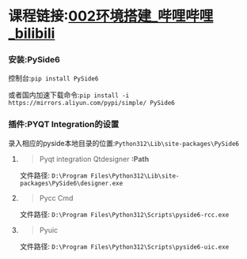 # 课程链接:[002环境搭建\_哔哩哔哩\_bilibili](https://www.bilibili.com/video/BV1c84y1N7iL/?p=2&vd_source=cc0c4e841ffdf37a1a647cbdf65c233f)

### 安装:PySide6

控制台:`pip install PySide6`

或者国内加速下载命令:`pip install -i https://mirrors.aliyun.com/pypi/simple/ PySide6`

### 插件:PYQT Integration的设置

录入相应的pyside本地目录的位置:`Python312\Lib\site-packages\PySide6`

1. > Pyqt integration Qtdesigner **:Path**
   >

   文件路径: `D:\Program Files\Python312\Lib\site-packages\PySide6\designer.exe`
2. > Pycc Cmd
   >

   文件路径: `D:\Program Files\Python312\Scripts\pyside6-rcc.exe`
3. > Pyuic
   >

   文件路径: `D:\Program Files\Python312\Scripts\pyside6-uic.exe`
